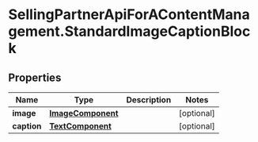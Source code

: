 # SellingPartnerApiForAContentManagement.StandardImageCaptionBlock

## Properties

Name | Type | Description | Notes
------------ | ------------- | ------------- | -------------
**image** | [**ImageComponent**](ImageComponent.md) |  | [optional] 
**caption** | [**TextComponent**](TextComponent.md) |  | [optional] 


